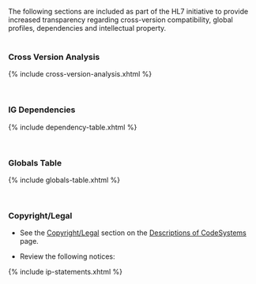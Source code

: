 The following sections are included as part of the HL7 initiative to provide increased transparency regarding cross-version compatibility, global profiles, dependencies and intellectual property.
<br>
<br>
### Cross Version Analysis

{% include cross-version-analysis.xhtml %}

<br>

### IG Dependencies

{% include dependency-table.xhtml %}

<br>

### Globals Table

{% include globals-table.xhtml %}

<br>

### Copyright/Legal


* See the [Copyright/Legal](codesystems_descriptions.html#copyrightlegal-notes-for-codesystems) section on the [Descriptions of CodeSystems](codesystems_descriptions.html) page.


* Review the following notices:

{% include ip-statements.xhtml %}


